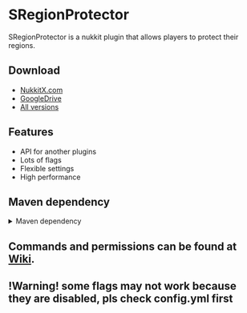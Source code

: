 # SRegionProtector
SRegionProtector is a nukkit plugin that allows players to protect their regions.
## Download
* [NukkitX.com](https://nukkitx.com/resources/sregionprotector.164/)
* [GoogleDrive](https://drive.google.com/file/d/1U1v9XtDTjRpD72udfFP50B4E8HeGRKon/view?usp=sharing)
* [All versions](https://drive.google.com/drive/folders/1Z98RAPGY-7NK49ktsBYkZgafUB50r7NC?usp=sharing)
## Features
* API for another plugins
* Lots of flags
* Flexible settings
* High performance
## Maven dependency
<details>
<summary>Maven dependency</summary>

```
<repositories>
    <repository>
        <id>SRegionProtector-master</id>
        <url>https://raw.github.com/SergeyDertan/SRegionProtector/mvn-repo/</url>
        <snapshots>
            <enabled>true</enabled>
            <updatePolicy>always</updatePolicy>
        </snapshots>
    </repository>
</repositories>
<dependencies>
    <dependency>
        <groupId>sergeydertan.sregionprotector</groupId>
        <artifactId>SRegionProtector</artifactId>
        <version>LATEST</version>
    </dependency>
</dependencies>
```

</details>

## Commands and permissions can be found at [Wiki](https://github.com/SergeyDertan/SRegionProtector/wiki).

## !Warning! some flags may not work because they are disabled, pls check config.yml first
